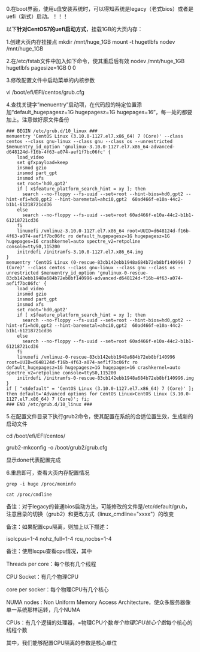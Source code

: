 0.在boot界面，使用u盘安装系统时，可以得知系统是legacy（老式bios）或者是uefi（新式）启动。！！！

以下**针对CentOS7的uefi启动方式**，挂载1GB的大页内存：

1.创建大页内存挂接点 
mkdir /mnt/huge_1GB 
mount -t hugetlbfs nodev /mnt/huge_1GB

2.在/etc/fstab文件中加入如下命令，使其重启后有效 
nodev /mnt/huge_1GB hugetlbfs pagesize=1GB 0 0

3.修改配置文件中启动菜单的内核参数

vi /boot/efi/EFI/centos/grub.cfg

4.查找关键字”menuentry”启动项，在代码段的特定位置添加“default_hugepagesz=1G hugepagesz=1G hugepages=16”，每一处的都要加上。注意做好原文件备份

```
### BEGIN /etc/grub.d/10_linux ###
menuentry 'CentOS Linux (3.10.0-1127.el7.x86_64) 7 (Core)' --class centos --class gnu-linux --class gnu --class os --unrestricted $menuentry_id_option 'gnulinux-3.10.0-1127.el7.x86_64-advanced-d648124d-f16b-4f63-a074-aef1f7bc06fc' {
	load_video
	set gfxpayload=keep
	insmod gzio
	insmod part_gpt
	insmod xfs
	set root='hd0,gpt2'
	if [ x$feature_platform_search_hint = xy ]; then
	  search --no-floppy --fs-uuid --set=root --hint-bios=hd0,gpt2 --hint-efi=hd0,gpt2 --hint-baremetal=ahci0,gpt2  60ad466f-e10a-44c2-b1b1-61218721cd36
	else
	  search --no-floppy --fs-uuid --set=root 60ad466f-e10a-44c2-b1b1-61218721cd36
	fi
	linuxefi /vmlinuz-3.10.0-1127.el7.x86_64 root=UUID=d648124d-f16b-4f63-a074-aef1f7bc06fc ro default_hugepagesz=1G hugepagesz=1G hugepages=16 crashkernel=auto spectre_v2=retpoline console=ttyS0,115200 
	initrdefi /initramfs-3.10.0-1127.el7.x86_64.img
}
menuentry 'CentOS Linux (0-rescue-83cb142ebb1948a684b72eb8bf140996) 7 (Core)' --class centos --class gnu-linux --class gnu --class os --unrestricted $menuentry_id_option 'gnulinux-0-rescue-83cb142ebb1948a684b72eb8bf140996-advanced-d648124d-f16b-4f63-a074-aef1f7bc06fc' {
	load_video
	insmod gzio
	insmod part_gpt
	insmod xfs
	set root='hd0,gpt2'
	if [ x$feature_platform_search_hint = xy ]; then
	  search --no-floppy --fs-uuid --set=root --hint-bios=hd0,gpt2 --hint-efi=hd0,gpt2 --hint-baremetal=ahci0,gpt2  60ad466f-e10a-44c2-b1b1-61218721cd36
	else
	  search --no-floppy --fs-uuid --set=root 60ad466f-e10a-44c2-b1b1-61218721cd36
	fi
	linuxefi /vmlinuz-0-rescue-83cb142ebb1948a684b72eb8bf140996 root=UUID=d648124d-f16b-4f63-a074-aef1f7bc06fc ro default_hugepagesz=1G hugepagesz=1G hugepages=16 crashkernel=auto spectre_v2=retpoline console=ttyS0,115200 
	initrdefi /initramfs-0-rescue-83cb142ebb1948a684b72eb8bf140996.img
}
if [ "x$default" = 'CentOS Linux (3.10.0-1127.el7.x86_64) 7 (Core)' ]; then default='Advanced options for CentOS Linux>CentOS Linux (3.10.0-1127.el7.x86_64) 7 (Core)'; fi;
### END /etc/grub.d/10_linux ###
```

5.在配置文件目录下执行grub2命令，使其配置在系统的合适位置生效，生成新的启动文件

cd /boot/efi/EFI/centos/

grub2-mkconfig -o /boot/grub2/grub.cfg

显示done代表配置完成

6.重启即可，查看大页内存配置情况

`grep -i huge /proc/meminfo`

`cat /proc/cmdline`

备注：对于legacy的普通bios启动方法，可能修改的文件是/etc/default/grub，注意目录的切换（grub2）和更改方式（linux_cmdline="xxxx"）的改变

备注：如果配置cpu隔离，则加上以下描述：

 isolcpus=1-4 nohz_full=1-4 rcu_nocbs=1-4

备注：使用lscpu查看cpu情况，其中

Threads per core：每个核有几个线程

CPU Socket：有几个物理CPU

core per socker：每个物理CPU有几个核心

NUMA nodes : Non Uniform Memory Access Architecture，使众多服务器像单一系统那样运转，几个NUMA

CPUs：有几个逻辑的处理器，=物理CPU个数*每个物理CPU核心个数*每个核心的线程个数

其中，我们能够配置CPU隔离的参数是核心单位